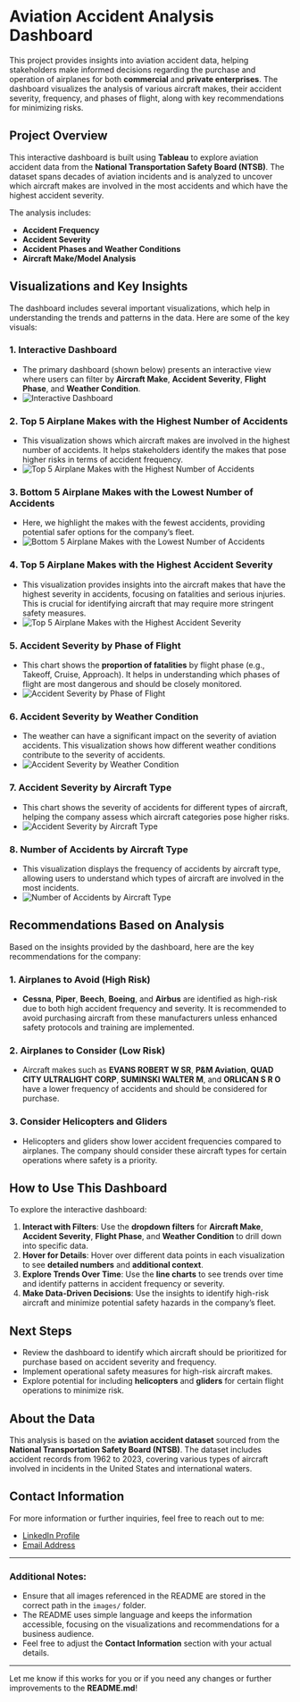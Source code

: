 # Aviation Accident Analysis Dashboard

This project provides insights into aviation accident data, helping stakeholders make informed decisions regarding the purchase and operation of airplanes for both **commercial** and **private enterprises**. The dashboard visualizes the analysis of various aircraft makes, their accident severity, frequency, and phases of flight, along with key recommendations for minimizing risks.

## Project Overview

This interactive dashboard is built using **Tableau** to explore aviation accident data from the **National Transportation Safety Board (NTSB)**. The dataset spans decades of aviation incidents and is analyzed to uncover which aircraft makes are involved in the most accidents and which have the highest accident severity.

The analysis includes:
- **Accident Frequency**
- **Accident Severity**
- **Accident Phases and Weather Conditions**
- **Aircraft Make/Model Analysis**

## Visualizations and Key Insights

The dashboard includes several important visualizations, which help in understanding the trends and patterns in the data. Here are some of the key visuals:

### 1. **Interactive Dashboard**
- The primary dashboard (shown below) presents an interactive view where users can filter by **Aircraft Make**, **Accident Severity**, **Flight Phase**, and **Weather Condition**.
- ![Interactive Dashboard](images/Interactive_dashboard.png)

### 2. **Top 5 Airplane Makes with the Highest Number of Accidents**
- This visualization shows which aircraft makes are involved in the highest number of accidents. It helps stakeholders identify the makes that pose higher risks in terms of accident frequency.
- ![Top 5 Airplane Makes with the Highest Number of Accidents](images/Top5B.png)

### 3. **Bottom 5 Airplane Makes with the Lowest Number of Accidents**
- Here, we highlight the makes with the fewest accidents, providing potential safer options for the company’s fleet.
- ![Bottom 5 Airplane Makes with the Lowest Number of Accidents](images/Bottom5.png)

### 4. **Top 5 Airplane Makes with the Highest Accident Severity**
- This visualization provides insights into the aircraft makes that have the highest severity in accidents, focusing on fatalities and serious injuries. This is crucial for identifying aircraft that may require more stringent safety measures.
- ![Top 5 Airplane Makes with the Highest Accident Severity](images/Top5A.png)

### 5. **Accident Severity by Phase of Flight**
- This chart shows the **proportion of fatalities** by flight phase (e.g., Takeoff, Cruise, Approach). It helps in understanding which phases of flight are most dangerous and should be closely monitored.
- ![Accident Severity by Phase of Flight](images/ASPF.png)

### 6. **Accident Severity by Weather Condition**
- The weather can have a significant impact on the severity of aviation accidents. This visualization shows how different weather conditions contribute to the severity of accidents.
- ![Accident Severity by Weather Condition](images/ASWC.png)

### 7. **Accident Severity by Aircraft Type**
- This chart shows the severity of accidents for different types of aircraft, helping the company assess which aircraft categories pose higher risks.
- ![Accident Severity by Aircraft Type](images/Severity.png)

### 8. **Number of Accidents by Aircraft Type**
- This visualization displays the frequency of accidents by aircraft type, allowing users to understand which types of aircraft are involved in the most incidents.
- ![Number of Accidents by Aircraft Type](images/Accidents.png)

## Recommendations Based on Analysis

Based on the insights provided by the dashboard, here are the key recommendations for the company:

### 1. **Airplanes to Avoid (High Risk)**
   - **Cessna**, **Piper**, **Beech**, **Boeing**, and **Airbus** are identified as high-risk due to both high accident frequency and severity. It is recommended to avoid purchasing aircraft from these manufacturers unless enhanced safety protocols and training are implemented.

### 2. **Airplanes to Consider (Low Risk)**
   - Aircraft makes such as **EVANS ROBERT W SR**, **P&M Aviation**, **QUAD CITY ULTRALIGHT CORP**, **SUMINSKI WALTER M**, and **ORLICAN S R O** have a lower frequency of accidents and should be considered for purchase.

### 3. **Consider Helicopters and Gliders**
   - Helicopters and gliders show lower accident frequencies compared to airplanes. The company should consider these aircraft types for certain operations where safety is a priority.

## How to Use This Dashboard

To explore the interactive dashboard:

1. **Interact with Filters**: Use the **dropdown filters** for **Aircraft Make**, **Accident Severity**, **Flight Phase**, and **Weather Condition** to drill down into specific data.
2. **Hover for Details**: Hover over different data points in each visualization to see **detailed numbers** and **additional context**.
3. **Explore Trends Over Time**: Use the **line charts** to see trends over time and identify patterns in accident frequency or severity.
4. **Make Data-Driven Decisions**: Use the insights to identify high-risk aircraft and minimize potential safety hazards in the company’s fleet.

## Next Steps

- Review the dashboard to identify which aircraft should be prioritized for purchase based on accident severity and frequency.
- Implement operational safety measures for high-risk aircraft makes.
- Explore potential for including **helicopters** and **gliders** for certain flight operations to minimize risk.

## About the Data

This analysis is based on the **aviation accident dataset** sourced from the **National Transportation Safety Board (NTSB)**. The dataset includes accident records from 1962 to 2023, covering various types of aircraft involved in incidents in the United States and international waters.

## Contact Information

For more information or further inquiries, feel free to reach out to me:

- [LinkedIn Profile](#)
- [Email Address](#)

---

### **Additional Notes**:
- Ensure that all images referenced in the README are stored in the correct path in the `images/` folder.
- The README uses simple language and keeps the information accessible, focusing on the visualizations and recommendations for a business audience.
- Feel free to adjust the **Contact Information** section with your actual details.

---

Let me know if this works for you or if you need any changes or further improvements to the **README.md**!
